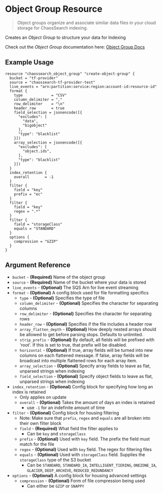 # Object Group Resource

> Object groups organize and associate similar data files in your cloud storage for ChaosSearch indexing.

Creates an _Object Group_ to structure your data for Indexing

Check out the _Object Group_ documentation here: [Object Group Docs](https://docs.chaossearch.io/docs/creating-object-groups)

## Example Usage
```hcl
resource "chaossearch_object_group" "create-object-group" {
  bucket = "tf-provider"
  source = "chaossearch-tf-provider-test"
  live_events = "arn:partition:service:region:account-id:resource-id"
  format {
    type             = "CSV"
    column_delimiter = ","
    row_delimiter    = "\n"
    header_row       = true
    field_selection = jsonencode([{
      "excludes": [
        "data",
        "bigobject"
      ],
      "type": "blacklist"
    }])
    array_selection = jsonencode([{
      "excludes": [
        "object.ids",
      ],
      "type": "blacklist"
    }])
  }
  index_retention {
    overall       = -1
  }
  filter {
    field = "key"
    prefix = "ec"
  }
  filter {
    field = "key"
    regex = ".*"
  }
  filter {
    field = "storageClass"
    equals = "STANDARD"
  }
  options {
    compression = "GZIP"
  }
}
```

## Argument Reference
* `bucket` - **(Required)** Name of the object group
* `source` - **(Required)** Name of the bucket where your data is stored
* `live_events` - **(Optional)** The SQS Arn for live event streaming
* `format` - **(Optional)** A config block used for file formatting specifics
  * `type` - **(Optional)** Specifies the type of file
  * `column_delimiter` - **(Optional)** Specifies the character for separating columns
  * `row_delimiter` - **(Optional)** Specifies the character for separating rows
  * `header_row` - **(Optional)** Specifies if the file includes a header row
  * `array_flatten_depth` - **(Optional)** How deeply nested arrays should be allowed to get before parsing stops. Defaults to unlimited.
  * `strip_prefix` - **(Optional)** By default, all fields will be prefixed with 'root'. If this is set to true, that prefix will be disabled.
  * `horizontal` - **(Optional)** If true, array fields will be turned into new columns on each flattened message. If false, array fields will be broadcast into multiple flattened rows for each array item.
  * `array_selection` - **(Optional)** Specify array fields to leave as flat, unparsed strings when indexing
  * `field_selection` - **(Optional)** Specify object fields to leave as flat, unparsed strings when indexing
* `index_retention` - **(Optional)** Config block for specifying how long an index is retained
  * Only applies on update
  * `overall` - **(Optional)** Takes the amount of days an index is retained
    * use `-1` for an indefinite amount of time
* `filter` - **(Optional)** Config block for housing filtering
  * Note: Make sure that `prefix`, `regex` and `equals` are all broken into their own filter block
  * `field` - **(Required)** What field the filter applies to
    * Can be `key` and `storageClass`
  * `prefix` - **(Optional)** Used with `key` field. The prefix the field must match for the file
  * `regex` - **(Optional)** Used with `key` field. The regex for filtering files 
  * `equals` - **(Optional)** Used with `storageClass` field. Supplies the `storageClass` type of the S3 bucket
    * Can be `STANDARD`, `STANDARD_IA`, `INTELLIGENT_TIERING`, `ONEZONE_IA`, `GLACIER`, `DEEP_ARCHIVE`, `REDUCED_REDUNDANCY`
* `options` - **(Optional)** A config block for housing advanced settings
  * `compression` - **(Optional)** Form of file compression being used
    * Can either be `GZIP` or `SNAPPY`